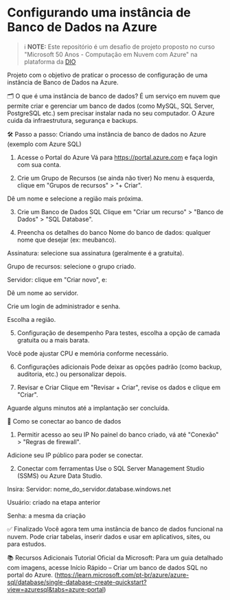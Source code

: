 # Configurando uma instância de Banco de Dados na Azure

 > ℹ️ **NOTE:**  Este repositório é um desafio de projeto proposto no curso "Microsoft 50 Anos - Computação em Nuvem com Azure" na plataforma da [DIO](https://dio.me)

Projeto com o objetivo de praticar o processo de configuração de uma instância de Banco de Dados na Azure.

🗂️ O que é uma instância de banco de dados?
É um serviço em nuvem que permite criar e gerenciar um banco de dados (como MySQL, SQL Server, PostgreSQL etc.) sem precisar instalar nada no seu computador. O Azure cuida da infraestrutura, segurança e backups.

🛠️ Passo a passo: Criando uma instância de banco de dados no Azure (exemplo com Azure SQL)
1. Acesse o Portal do Azure
Vá para https://portal.azure.com e faça login com sua conta.

2. Crie um Grupo de Recursos (se ainda não tiver)
No menu à esquerda, clique em "Grupos de recursos" > "+ Criar".

Dê um nome e selecione a região mais próxima.

3. Crie um Banco de Dados SQL
Clique em "Criar um recurso" > "Banco de Dados" > "SQL Database".

4. Preencha os detalhes do banco
Nome do banco de dados: qualquer nome que desejar (ex: meubanco).

Assinatura: selecione sua assinatura (geralmente é a gratuita).

Grupo de recursos: selecione o grupo criado.

Servidor: clique em "Criar novo", e:

Dê um nome ao servidor.

Crie um login de administrador e senha.

Escolha a região.

5. Configuração de desempenho
Para testes, escolha a opção de camada gratuita ou a mais barata.

Você pode ajustar CPU e memória conforme necessário.

6. Configurações adicionais
Pode deixar as opções padrão (como backup, auditoria, etc.) ou personalizar depois.

7. Revisar e Criar
Clique em "Revisar + Criar", revise os dados e clique em "Criar".

Aguarde alguns minutos até a implantação ser concluída.

🔗 Como se conectar ao banco de dados
1. Permitir acesso ao seu IP
No painel do banco criado, vá até "Conexão" > "Regras de firewall".

Adicione seu IP público para poder se conectar.

2. Conectar com ferramentas
Use o SQL Server Management Studio (SSMS) ou Azure Data Studio.

Insira:
Servidor: nome_do_servidor.database.windows.net

Usuário: criado na etapa anterior

Senha: a mesma da criação


✅ Finalizado
Você agora tem uma instância de banco de dados funcional na nuvem. Pode criar tabelas, inserir dados e usar em aplicativos, sites, ou para estudos.


📚 Recursos Adicionais
Tutorial Oficial da Microsoft: Para um guia detalhado com imagens, acesse Início Rápido – Criar um banco de dados SQL no portal do Azure.
(https://learn.microsoft.com/pt-br/azure/azure-sql/database/single-database-create-quickstart?view=azuresql&tabs=azure-portal)
